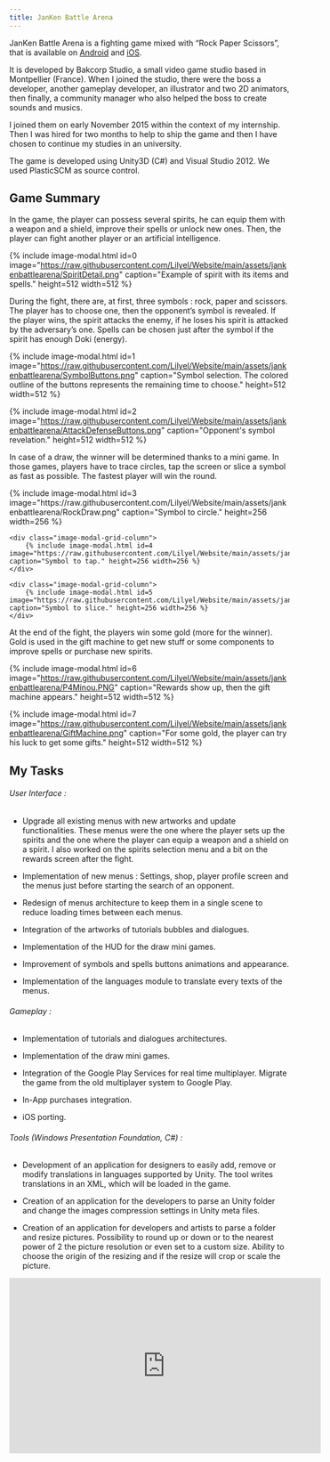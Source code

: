 ```yaml
---
title: JanKen Battle Arena
---
```


JanKen Battle Arena is a fighting game mixed with “Rock Paper Scissors”, that is available on [Android](https://play.google.com/store/apps/details?id=com.bakcorpstudio.jba&hl=en) and [iOS](https://apps.apple.com/us/app/jan-ken-battle-arena/id1160328096).

It is developed by Bakcorp Studio, a small video game studio based in Montpellier (France). When I joined the studio, there were the boss a developer, another gameplay developer, an illustrator and two 2D animators, then finally, a community manager who also helped the boss to create sounds and musics.

I joined them on early November 2015 within the context of my internship. Then I was hired for two months to help to ship the game and then I have chosen to continue my studies in an university.​

The game is developed using Unity3D (C#) and Visual Studio 2012. We used PlasticSCM as source control.

## Game Summary

In the game, the player can possess several spirits, he can equip them with a weapon and a shield, improve their spells or unlock new ones. Then, the player can fight another player or an artificial intelligence.

{% include image-modal.html id=0 image="https://raw.githubusercontent.com/Lilyel/Website/main/assets/jankenbattlearena/SpiritDetail.png" caption="Example of spirit with its items and spells." height=512 width=512 %}

During the fight, there are, at first, three symbols : rock, paper and scissors. The player has to choose one, then the opponent’s symbol is revealed. If the player wins, the spirit attacks the enemy, if he loses his spirit is attacked by the adversary’s one. Spells can be chosen just after the symbol if the spirit has enough Doki (energy).

{% include image-modal.html id=1 image="https://raw.githubusercontent.com/Lilyel/Website/main/assets/jankenbattlearena/SymbolButtons.png" caption="Symbol selection. The colored outline of the buttons represents the remaining time to choose." height=512 width=512 %}

{% include image-modal.html id=2 image="https://raw.githubusercontent.com/Lilyel/Website/main/assets/jankenbattlearena/AttackDefenseButtons.png" caption="Opponent's symbol revelation." height=512 width=512 %}

In case of a draw, the winner will be determined thanks to a mini game. In those games, players have to trace circles, tap the screen or slice a symbol as fast as possible. The fastest player will win the round.

<div class="image-modal-grid-row"> 
    <div class="image-modal-grid-column">
        {% include image-modal.html id=3 image="https://raw.githubusercontent.com/Lilyel/Website/main/assets/jankenbattlearena/RockDraw.png" caption="Symbol to circle." height=256 width=256 %}
    </div>

    <div class="image-modal-grid-column">
        {% include image-modal.html id=4 image="https://raw.githubusercontent.com/Lilyel/Website/main/assets/jankenbattlearena/ScissorsDraw.png" caption="Symbol to tap." height=256 width=256 %}
    </div>

    <div class="image-modal-grid-column">
        {% include image-modal.html id=5 image="https://raw.githubusercontent.com/Lilyel/Website/main/assets/jankenbattlearena/PaperDraw.png" caption="Symbol to slice." height=256 width=256 %}
    </div>
</div>

At the end of the fight, the players win some gold (more for the winner). Gold is used in the gift machine to get new stuff or some components to improve spells or purchase new spirits.

{% include image-modal.html id=6 image="https://raw.githubusercontent.com/Lilyel/Website/main/assets/jankenbattlearena/P4Minou.PNG" caption="Rewards show up, then the gift machine appears." height=512 width=512 %}

{% include image-modal.html id=7 image="https://raw.githubusercontent.com/Lilyel/Website/main/assets/jankenbattlearena/GiftMachine.png" caption="For some gold, the player can try his luck to get some gifts." height=512 width=512 %}

## My Tasks

###### *User Interface* :

- Upgrade all existing menus with new artworks and update functionalities. These menus were the one where the player sets up the spirits and the one where the player can equip a weapon and a shield on a spirit. I also worked on the spirits selection menu and a bit on the rewards screen after the fight.

- Implementation of new menus : Settings, shop, player profile screen and the menus just before starting the search of an opponent.

- Redesign of menus architecture to keep them in a single scene to reduce loading times between each menus.

- Integration of the artworks of tutorials bubbles and dialogues.

- Implementation of the HUD for the draw mini games.

- Improvement of symbols and spells buttons animations and appearance.

- Implementation of the languages module to translate every texts of the menus.

###### *Gameplay* :

- Implementation of tutorials and dialogues architectures.

- Implementation of the draw mini games.

- Integration of the Google Play Services for real time multiplayer. Migrate the game from the old multiplayer system to Google Play.

- In-App purchases integration.

- iOS porting.​

###### *Tools* (Windows Presentation Foundation, C#) :

- Development of an application for designers to easily add, remove or modify translations in languages supported by Unity. The tool writes translations in an XML, which will be loaded in the game.

- Creation of an application for the developers to parse an Unity folder and change the images compression settings in Unity meta files.

- Creation of an application for developers and artists to parse a folder and resize pictures. Possibility to round up or down or to the nearest power of 2 the picture resolution or even set to a custom size. Ability to choose the origin of the resizing and if the resize will crop or scale the picture.

<div style="text-align:center">
    <iframe width="560" height="315" src="https://www.youtube.com/embed/btadhEyXHpA" title="YouTube video player" frameborder="0" allow="accelerometer; autoplay; clipboard-write; encrypted-media; gyroscope; picture-in-picture" allowfullscreen></iframe>
</div>
